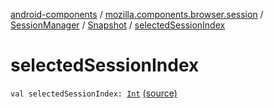 [android-components](../../../index.md) / [mozilla.components.browser.session](../../index.md) / [SessionManager](../index.md) / [Snapshot](index.md) / [selectedSessionIndex](./selected-session-index.md)

# selectedSessionIndex

`val selectedSessionIndex: `[`Int`](https://kotlinlang.org/api/latest/jvm/stdlib/kotlin/-int/index.html) [(source)](https://github.com/mozilla-mobile/android-components/blob/master/components/browser/session/src/main/java/mozilla/components/browser/session/SessionManager.kt#L431)